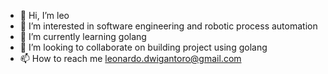 - 👋 Hi, I’m leo
- 👀 I’m interested in software engineering and robotic process automation
- 🌱 I’m currently learning golang
- 💞️ I’m looking to collaborate on building project using golang
- 📫 How to reach me leonardo.dwigantoro@gmail.com
